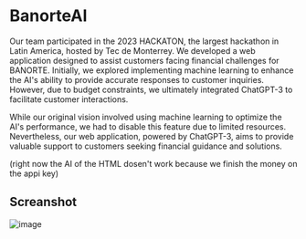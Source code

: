 # BanorteAI
Our team participated in the 2023 HACKATON, the largest hackathon in Latin America, hosted by Tec de Monterrey. We developed a web application designed to assist customers facing financial challenges for BANORTE. Initially, we explored implementing machine learning to enhance the AI's ability to provide accurate responses to customer inquiries. However, due to budget constraints, we ultimately integrated ChatGPT-3 to facilitate customer interactions.

While our original vision involved using machine learning to optimize the AI's performance, we had to disable this feature due to limited resources. Nevertheless, our web application, powered by ChatGPT-3, aims to provide valuable support to customers seeking financial guidance and solutions.

(right now the AI of the HTML dosen't work because we finish the money on the appi key)

## Screanshot

![image](https://github.com/EmilioVidal/BanorteAI/assets/149820545/0398967e-7c2a-488b-b59a-24766005981c)

